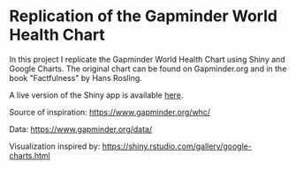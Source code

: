 # Replication of the Gapminder World Health Chart

In this project I replicate the Gapminder World Health Chart using Shiny and Google Charts. The original chart can be found on Gapminder.org and in the book "Factfulness" by Hans Rosling.

A live version of the Shiny app is available [here](https://alexandermerdiantarko.shinyapps.io/replication-of-the-gapminder-world-health-chart/).

Source of inspiration: https://www.gapminder.org/whc/

Data: https://www.gapminder.org/data/

Visualization inspired by: https://shiny.rstudio.com/gallery/google-charts.html
